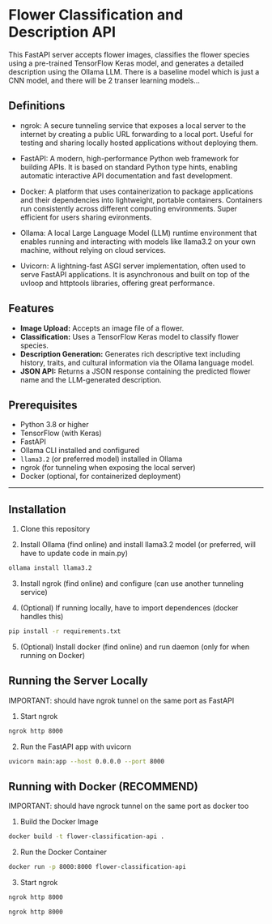 # Flower Classification and Description API

This FastAPI server accepts flower images, classifies the flower species using a pre-trained TensorFlow Keras model, and generates a detailed description using the Ollama LLM. There is a baseline model which is just a CNN model, and there will be 2 transer learning models...

## Definitions

- ngrok: A secure tunneling service that exposes a local server to the internet by creating a public URL forwarding to a local port. Useful for testing and sharing locally hosted applications without deploying them.

- FastAPI: A modern, high-performance Python web framework for building APIs. It is based on standard Python type hints, enabling automatic interactive API documentation and fast development.

- Docker: A platform that uses containerization to package applications and their dependencies into lightweight, portable containers. Containers run consistently across different computing environments. Super efficient for users sharing evironments.

- Ollama: A local Large Language Model (LLM) runtime environment that enables running and interacting with models like llama3.2 on your own machine, without relying on cloud services.

- Uvicorn: A lightning-fast ASGI server implementation, often used to serve FastAPI applications. It is asynchronous and built on top of the uvloop and httptools libraries, offering great performance.

## Features

- **Image Upload:** Accepts an image file of a flower.
- **Classification:** Uses a TensorFlow Keras model to classify flower species.
- **Description Generation:** Generates rich descriptive text including history, traits, and cultural information via the Ollama language model.
- **JSON API:** Returns a JSON response containing the predicted flower name and the LLM-generated description.

## Prerequisites

- Python 3.8 or higher
- TensorFlow (with Keras)
- FastAPI
- Ollama CLI installed and configured
- `llama3.2` (or preferred model) installed in Ollama
- ngrok (for tunneling when exposing the local server)
- Docker (optional, for containerized deployment)

---

## Installation

1. Clone this repository

2. Install Ollama (find online) and install llama3.2 model (or preferred, will have to update code in main.py)
```bash
ollama install llama3.2
```

3. Install ngrok (find online) and configure (can use another tunneling service)
  
4. (Optional) If running locally, have to import dependences (docker handles this)
```bash
pip install -r requirements.txt
```
5. (Optional) Install docker (find online) and run daemon (only for when running on Docker)

## Running the Server Locally
IMPORTANT: should have ngrok tunnel on the same port as FastAPI

1. Start ngrok
```bash
ngrok http 8000
```
2. Run the FastAPI app with uvicorn
```bash
uvicorn main:app --host 0.0.0.0 --port 8000
```

## Running with Docker (RECOMMEND)
IMPORTANT: should have ngrock tunnel on the same port as docker too

1. Build the Docker Image
```bash
docker build -t flower-classification-api .
```
2. Run the Docker Container
```bash
docker run -p 8000:8000 flower-classification-api
```
3. Start ngrok
```bash
ngrok http 8000
```

```bash
ngrok http 8000
```



